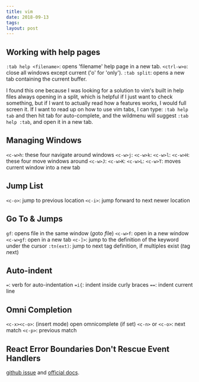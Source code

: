 ```yaml
---
title: vim
date: 2018-09-13
tags:
layout: post
---
```


## Working with help pages

`:tab help <filename>`: opens 'filename' help page in a new tab.
`<ctrl-w>o`: close all windows except current ('o' for 'only').
`:tab split`: opens a new tab containing the current buffer.

I found this one because I was looking for a solution to vim's built in help
files always opening in a split, which is helpful if I just want to check
something, but if I want to actually read how a features works, I would
full screen it. If I want to read up on how to use vim tabs, I can type:
`:tab help tab` and then hit tab for auto-complete, and the wildmenu will
suggest `:tab help :tab`, and open it in a new tab.

## Managing Windows

`<c-w>h`: these four navigate around windows
`<c-w>j`:
`<c-w>k`:
`<c-w>l`:
`<c-w>H`: these four move windows around
`<c-w>J`:
`<c-w>K`:
`<c-w>L`:
`<c-w>T`: moves current window into a new tab

## Jump List

`<c-o>`: jump to previous location
`<c-i>`: jump forward to next newer location

## Go To & Jumps

`gf`: opens file in the same window (*g*oto *f*ile)
`<c-w>f`: open in a new window
`<c-w>gf`: open in a new tab
`<c-]>`: jump to the definition of the keyword under the cursor
`:tn(ext)`: jump to next tag definition, if multiples exist (*t*ag *n*ext)

## Auto-indent

`=`: verb for auto-indentation
`=i{`: indent inside curly braces
`==`: indent current line

## Omni Completion

`<c-x><c-o>`: (insert mode) open omnicomplete (if set)
`<c-n>` or `<c-o>`: next match
`<c-p>`: previous match

## React Error Boundaries Don't Rescue Event Handlers

[github issue](https://github.com/facebook/react/issues/11409) and
[official docs](https://reactjs.org/docs/error-boundaries.html#how-about-event-handlers).
